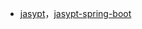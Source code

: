 

* [jasypt](http://jasypt.org/)，[jasypt-spring-boot](https://github.com/ulisesbocchio/jasypt-spring-boot)